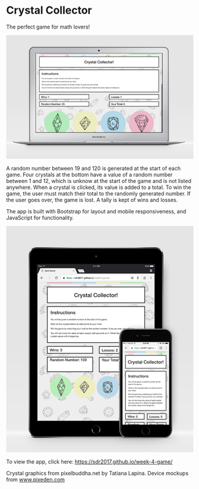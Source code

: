 # Crystal Collector

The perfect game for math lovers!

![desktop](assets/images/desktop.jpg) 

A random number between 19 and 120 is generated at the start of each game. Four crystals at the bottom have a value of a random number between 1 and 12, which is unknow at the start of the game and is not listed anywhere. When a crystal is clicked, its value is added to a total. To win the game, the user must match their total to the randomly generated number. If the user goes over, the game is lost. A tally is kept of wins and losses. 

The app is built with Bootstrap for layout and mobile responsiveness, and JavaScript for functionality.

![responsive](assets/images/responsive.jpg) 

To view the app, click here: https://sdr2017.github.io/week-4-game/

Crystal graphics from pixelbuddha.net by Tatiana Lapina. Device mockups from www.pixeden.com